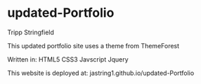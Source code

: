 # updated-Portfolio

Tripp Stringfield

This updated portfolio site uses a theme from ThemeForest

Written in:
HTML5
CSS3
Javscript
Jquery

This website is deployed at: jastring1.github.io/updated-Portfolio
